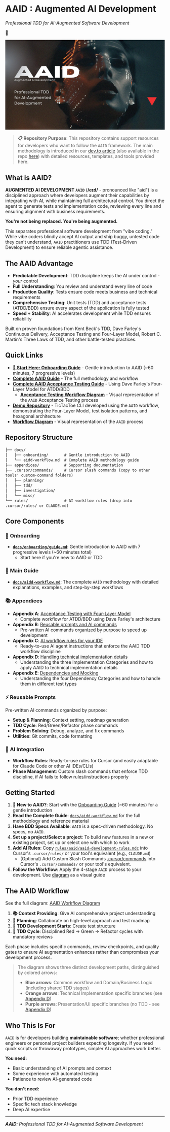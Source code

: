 # AAID : Augmented AI Development

_Professional TDD for AI-Augmented Software Development_

🔻

![AAID Augmented Being](https://raw.githubusercontent.com/dawid-dahl-umain/augmented-ai-development/refs/heads/main/assets/aaid-ai-workflow-h.webp)

> **📋 Repository Purpose**: This repository contains support resources for developers who want to follow the `AAID` framework. The main methodology is introduced in our [dev.to article](https://dev.to/dawiddahl/aaid-augmented-ai-development-50c9) (also available in the repo [here](./docs/aidd-workflow.md)) with detailed resources, templates, and tools provided here.

## What is AAID?

**AUGMENTED AI DEVELOPMENT `AAID`** (**/eɪd/** - pronounced like "aid") is a disciplined approach where developers augment their capabilities by integrating with AI, while maintaining full architectural control. You direct the agent to generate tests and implementation code, reviewing every line and ensuring alignment with business requirements.

**You're not being replaced. You're being augmented.**

This separates professional software development from "vibe coding." While vibe coders blindly accept AI output and ship buggy, untested code they can't understand, `AAID` practitioners use TDD (Test-Driven Development) to ensure reliable agentic assistance.

## The AAID Advantage

- **Predictable Development**: TDD discipline keeps the AI under control - _your_ control
- **Full Understanding**: You review and understand every line of code
- **Production Quality**: Tests ensure code meets business and technical requirements
- **Comprehensive Testing**: Unit tests (TDD) and acceptance tests (ATDD/BDD) ensure every aspect of the application is fully tested
- **Speed + Stability**: AI accelerates development while TDD ensures reliability

Built on proven foundations from Kent Beck's TDD, Dave Farley's Continuous Delivery, Acceptance Testing and Four-Layer Model, Robert C. Martin's Three Laws of TDD, and other battle-tested practices.

## Quick Links

- **[🚀 Start Here: Onboarding Guide](docs/onboarding/guide.md)** - Gentle introduction to AAID (~60 minutes, 7 progressive levels)
- **[Complete AAID Guide](docs/aidd-workflow.md)** - The full methodology and workflow
- **[Complete AAID Acceptance Testing Guide](appendices/appendix-a/docs/aaid-acceptance-testing-workflow.md)** - Using Dave Farley's Four-Layer Model for ATDD/BDD
  - **[Acceptance Testing Workflow Diagram](appendices/appendix-a/aaid-at-workflow.diagram.mermaid)** - Visual representation of the `AAID` Acceptance Testing process
- **[Demo Repository](https://github.com/dawid-dahl-umain/augmented-ai-development-demo)** - TicTacToe CLI developed using the `AAID` workflow, demonstrating the Four-Layer Model, test isolation patterns, and hexagonal architecture
- **[Workflow Diagram](aaid-workflow-diagram.mermaid)** - Visual representation of the `AAID` process

## Repository Structure

```
├── docs/
│   ├── onboarding/       # Gentle introduction to AAID
│   └── aidd-workflow.md  # Complete AAID methodology guide
├── appendices/           # Supporting documentation
├── .cursor/commands/     # Cursor slash commands (copy to other tools' custom-command folders)
│   ├── planning/
│   ├── tdd/
│   ├── investigation/
│   └── misc/
└── rules/                # AI workflow rules (drop into .cursor/rules/ or CLAUDE.md)
```

## Core Components

### 🚀 **Onboarding**

- **[`docs/onboarding/guide.md`](docs/onboarding/guide.md)**: Gentle introduction to AAID with 7 progressive levels (~60 minutes total)
  - Start here if you're new to AAID or TDD

### 📙 **Main Guide**

- **[`docs/aidd-workflow.md`](docs/aidd-workflow.md)**: The complete `AAID` methodology with detailed explanations, examples, and step-by-step workflows

### 📚 **Appendices**

- **Appendix A**: [Acceptance Testing with Four-Layer Model](appendices/appendix-a/docs/aaid-acceptance-testing-workflow.md)
  - Complete workflow for ATDD/BDD using Dave Farley's architecture
- **Appendix B**: [Reusable prompts and AI commands](appendices/appendix-b/reusable-prompts.md)
  - Pre-written AI commands organized by purpose to speed up development
- **Appendix C**: [AI workflow rules for your IDE](appendices/appendix-c/aaid-ai-workflow-rules.md)
  - Ready-to-use AI agent instructions that enforce the AAID TDD workflow discipline
- **Appendix D**: [Handling technical implementation details](appendices/appendix-d/handling-technical-implementation-details.md)
  - Understanding the three Implementation Categories and how to apply AAID to technical implementation details
- **Appendix E**: [Dependencies and Mocking](appendices/appendix-e/dependencies-and-mocking.md)
  - Understanding the four Dependency Categories and how to handle them in different test types

### ⚡ **Reusable Prompts**

Pre-written AI commands organized by purpose:

- **Setup & Planning**: Context setting, roadmap generation
- **TDD Cycle**: Red/Green/Refactor phase commands
- **Problem Solving**: Debug, analyze, and fix commands
- **Utilities**: Git commits, code formatting

### 🤖 **AI Integration**

- **Workflow Rules**: Ready-to-use rules for Cursor (and easily adaptable for Claude Code or other AI IDEs/CLIs)
- **Phase Management**: Custom slash commands that enforce TDD discipline, if AI fails to follow rules/instructions properly

## Getting Started

1. **🚀 New to AAID?**: Start with the [Onboarding Guide](docs/onboarding/guide.md) (~60 minutes) for a gentle introduction
2. **Read the Complete Guide**: [`docs/aidd-workflow.md`](docs/aidd-workflow.md) for the full methodology and reference material
3. **Have BDD Specs Available**: `AAID` is a spec-driven methodology. No specs, no `AAID`.
4. **Set up a project/Select a project**: To build new features in a new or existing project, set up or select one with which to work
5. **Add AI Rules**: Copy [`rules/aaid/aaid-development-rules.mdc`](rules/aaid/aaid-development-rules.mdc) into Cursor's `.cursor/rules/` or your tool's equivalent (e.g., `CLAUDE.md`)
   - (Optional) Add Custom Slash Commands [.cursor/commands](.cursor/commands) into Cursor's `.cursor/commands/` or your tool's equivalent.
6. **Follow the Workflow**: Apply the 4-stage `AAID` process to your development. Use [diagram](aaid-workflow-diagram.mermaid) as a visual guide

## The AAID Workflow

See the full diagram: [AAID Workflow Diagram](aaid-workflow-diagram.mermaid)

1. **📚 Context Providing**: Give AI comprehensive project understanding
2. **🤝 Planning**: Collaborate on high-level approach and test roadmap
3. **📝 TDD Development Starts**: Create test structure
4. **🔄 TDD Cycle**: Disciplined Red → Green → Refactor cycles with mandatory reviews

Each phase includes specific commands, review checkpoints, and quality gates to ensure AI augmentation enhances rather than compromises your development process.

> The diagram shows three distinct development paths, distinguished by colored arrows:
>
> - **Blue arrows**: Common workflow and Domain/Business Logic (including shared TDD stages)
> - **Orange arrows**: Technical Implementation specific branches (see [Appendix D](./appendices/appendix-d/handling-technical-implementation-details.md))
> - **Purple arrows**: Presentation/UI specific branches (no TDD - see [Appendix D](./appendices/appendix-d/handling-technical-implementation-details.md))

## Who This Is For

`AAID` is for developers building **maintainable software**; whether professional engineers or personal project builders expecting longevity. If you need quick scripts or throwaway prototypes, simpler AI approaches work better.

**You need:**

- Basic understanding of AI prompts and context
- Some experience with automated testing
- Patience to review AI-generated code

**You don't need:**

- Prior TDD experience
- Specific tech stack knowledge
- Deep AI expertise

---

_**AAID**: Professional TDD for AI-Augmented Software Development_
